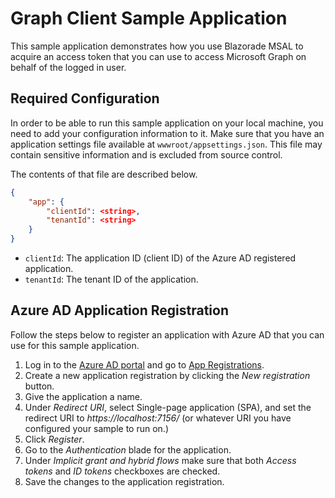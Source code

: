 # Graph Client Sample Application

This sample application demonstrates how you use Blazorade MSAL to acquire an access token that you can use to access Microsoft Graph on behalf of the logged in user.

## Required Configuration

In order to be able to run this sample application on your local machine, you need to add your configuration information to it. Make sure that you have an application settings file available at `wwwroot/appsettings.json`. This file may contain sensitive information and is excluded from source control.

The contents of that file are described below.

``` JSON
{
    "app": {
        "clientId": <string>,
        "tenantId": <string>
    }
}
```

- `clientId`: The application ID (client ID) of the Azure AD registered application.
- `tenantId`: The tenant ID of the application.

## Azure AD Application Registration

Follow the steps below to register an application with Azure AD that you can use for this sample application.

1. Log in to the [Azure AD portal](https://aad.portal.azure.com/) and go to [App Registrations](https://aad.portal.azure.com/#blade/Microsoft_AAD_IAM/ActiveDirectoryMenuBlade/RegisteredApps).
2. Create a new application registration by clicking the *New registration* button.
3. Give the application a name.
4. Under *Redirect URI*, select Single-page application (SPA), and set the redirect URI to *https://localhost:7156/* (or whatever URI you have configured your sample to run on.)
5. Click *Register*.
6. Go to the *Authentication* blade for the application.
7. Under *Implicit grant and hybrid flows* make sure that both *Access tokens* and *ID tokens* checkboxes are checked.
8. Save the changes to the application registration.
